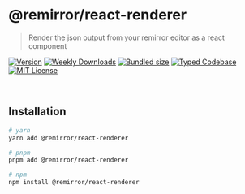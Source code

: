 # @remirror/react-renderer

> Render the json output from your remirror editor as a react component

[![Version][version]][npm] [![Weekly Downloads][downloads-badge]][npm] [![Bundled size][size-badge]][size] [![Typed Codebase][typescript]](#) [![MIT License][license]](#)

[version]: https://flat.badgen.net/npm/v/@remirror/react-renderer
[npm]: https://npmjs.com/package/@remirror/react-renderer
[license]: https://flat.badgen.net/badge/license/MIT/purple
[size]: https://bundlephobia.com/result?p=@remirror/react-renderer
[size-badge]: https://flat.badgen.net/bundlephobia/minzip/@remirror/react-renderer
[typescript]: https://flat.badgen.net/badge/icon/TypeScript?icon=typescript&label
[downloads-badge]: https://badgen.net/npm/dw/@remirror/react-renderer/red?icon=npm

<br />

## Installation

```bash
# yarn
yarn add @remirror/react-renderer

# pnpm
pnpm add @remirror/react-renderer

# npm
npm install @remirror/react-renderer
```

<br />
